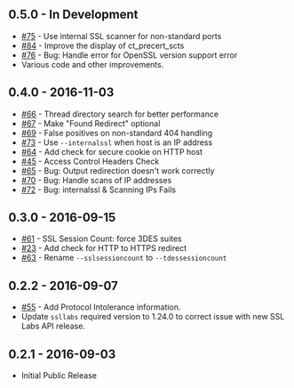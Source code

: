 ## 0.5.0 - In Development

* [#75](https://github.com/adamcaudill/yawast/issues/75) - Use internal SSL scanner for non-standard ports
* [#84](https://github.com/adamcaudill/yawast/issues/84) - Improve the display of ct_precert_scts
* [#76](https://github.com/adamcaudill/yawast/issues/76) - Bug: Handle error for OpenSSL version support error
* Various code and other improvements.

## 0.4.0 - 2016-11-03

* [#66](https://github.com/adamcaudill/yawast/issues/66) - Thread directory search for better performance
* [#67](https://github.com/adamcaudill/yawast/issues/67) - Make "Found Redirect" optional
* [#69](https://github.com/adamcaudill/yawast/issues/69) - False positives on non-standard 404 handling
* [#73](https://github.com/adamcaudill/yawast/issues/73) - Use `--internalssl` when host is an IP address
* [#64](https://github.com/adamcaudill/yawast/issues/64) - Add check for secure cookie on HTTP host
* [#45](https://github.com/adamcaudill/yawast/issues/45) - Access Control Headers Check
* [#65](https://github.com/adamcaudill/yawast/issues/65) - Bug: Output redirection doesn't work correctly
* [#70](https://github.com/adamcaudill/yawast/issues/70) - Bug: Handle scans of IP addresses
* [#72](https://github.com/adamcaudill/yawast/issues/72) - Bug: internalssl & Scanning IPs Fails

## 0.3.0 - 2016-09-15

* [#61](https://github.com/adamcaudill/yawast/issues/61) - SSL Session Count: force 3DES suites
* [#23](https://github.com/adamcaudill/yawast/issues/23) - Add check for HTTP to HTTPS redirect
* [#63](https://github.com/adamcaudill/yawast/issues/63) - Rename `--sslsessioncount` to `--tdessessioncount`

## 0.2.2 - 2016-09-07

* [#55](https://github.com/adamcaudill/yawast/issues/55) - Add Protocol Intolerance information. 
* Update `ssllabs` required version to 1.24.0 to correct issue with new SSL Labs API release.

## 0.2.1 - 2016-09-03

* Initial Public Release
